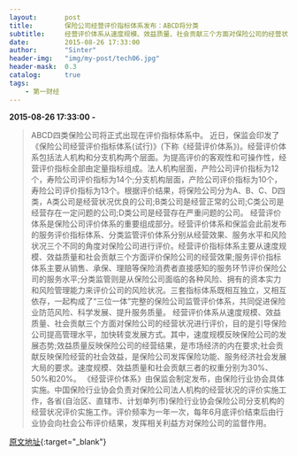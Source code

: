 ```yaml
---
layout:       post
title:        保险公司经营评价指标体系发布：ABCD将分类
subtitle:     经营评价体系从速度规模、效益质量、社会贡献三个方面对保险公司的经营状况进行评价，目的是引导保险公司提高管理水平，加快转变发展方式。
date:         2015-08-26 17:33:00
author:       "Sinter"
header-img:   "img/my-post/tech06.jpg"
header-mask:  0.3
catalog:      true
tags:
    - 第一财经
---
```


**2015-08-26 17:33:00**  **-**

> ABCD四类保险公司将正式出现在评价指标体系中。
近日，保监会印发了《保险公司经营评价指标体系(试行)》(下称《经营评价体系》)。经营评价体系包括法人机构和分支机构两个层面。为提高评价的客观性和可操作性，经营评价指标全部由定量指标组成。法人机构层面，产险公司评价指标为12个，寿险公司评价指标为14个;分支机构层面，产险公司评价指标为10个，寿险公司评价指标为13个。根据评价结果，将保险公司分为A、B、C、D四类，A类公司是经营状况优良的公司;B类公司是经营正常的公司;C类公司是经营存在一定问题的公司;D类公司是经营存在严重问题的公司。
经营评价体系是保险公司评价体系的重要组成部分。经营评价体系和保监会此前发布的服务评价指标体系、分类监管评价体系分别从经营效果、服务水平和风险状况三个不同的角度对保险公司进行评价。经营评价指标体系主要从速度规模、效益质量和社会贡献三个方面评价保险公司的经营效果;服务评价指标体系主要从销售、承保、理赔等保险消费者直接感知的服务环节评价保险公司的服务水平;分类监管则是从保险公司面临的各种风险、拥有的资本实力和风险管理能力来评价公司的风险状况。三套指标体系既相互独立，又相互依存，一起构成了“三位一体”完整的保险公司监管评价体系，共同促进保险业防范风险、科学发展、提升服务质量。
经营评价体系从速度规模、效益质量、社会贡献三个方面对保险公司的经营状况进行评价，目的是引导保险公司提高管理水平，加快转变发展方式。其中，速度规模反映保险公司的发展态势;效益质量反映保险公司的经营结果，是市场经济的内在要求;社会贡献反映保险经营的社会效益，是保险公司发挥保险功能、服务经济社会发展大局的要求。速度规模、效益质量和社会贡献三者的权重分别为30%、50%和20%。
《经营评价体系》由保监会制定发布，由保险行业协会具体实施。中国保险行业协会负责对保险公司法人机构的经营状况的评价实施工作，各省(自治区、直辖市、计划单列市)保险行业协会保险公司分支机构的经营状况评价实施工作。评价频率为一年一次，每年6月底评价结束后由行业协会向社会公布评价结果，发挥相关利益方对保险公司的监督作用。


[原文地址](http://www.yicai.com/news/4677544.html){:target="_blank"}


